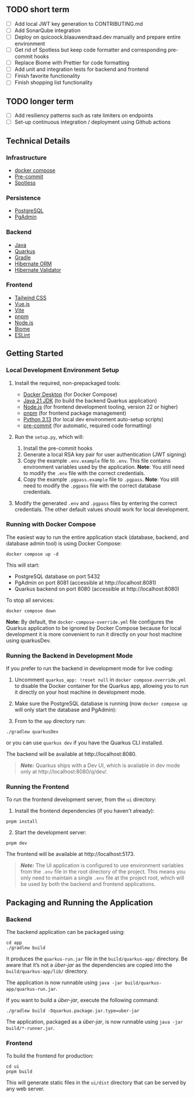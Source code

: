 ## TODO short term

- [ ] Add local JWT key generation to CONTRIBUTING.md
- [ ] Add SonarQube integration
- [ ] Deploy on quicoock.blaauwendraad.dev manually and prepare entire environment
- [ ] Get rid of Spotless but keep code formatter and corresponding pre-commit hooks
- [ ] Replace Biome with Prettier for code formatting
- [ ] Add unit and integration tests for backend and frontend
- [ ] Finish favorite functionality
- [ ] Finish shopping list functionality

## TODO longer term

- [ ] Add resiliency patterns such as rate limiters on endpoints
- [ ] Set-up continuous integration / deployment using Github actions

## Technical Details

### Infrastructure

* [docker compose](https://docs.docker.com/compose/)
* [Pre-commit](https://pre-commit.com/)
* [Spotless](https://spotless.dev/)

### Persistence

* [PostgreSQL](https://www.postgresql.org/)
* [PgAdmin](https://www.pgadmin.org/)

### Backend

* [Java](https://www.oracle.com/java/)
* [Quarkus](https://quarkus.io/)
* [Gradle](https://gradle.org/)
* [Hibernate ORM](https://hibernate.org/orm/)
* [Hibernate Validator](https://hibernate.org/validator/)

### Frontend

* [Tailwind CSS](https://tailwindcss.com/)
* [Vue.js](https://vuejs.org/)
* [Vite](https://vitejs.dev/)
* [pnpm](https://pnpm.io/)
* [Node.js](https://nodejs.org/en/)
* [Biome](https://biomejs.dev/)
* [ESLint](https://eslint.org/)

## Getting Started

### Local Development Environment Setup

1. Install the required, non-prepackaged tools:

    - [Docker Desktop](https://docs.docker.com/get-docker/) (for Docker Compose)
    - [Java 21 JDK](https://www.oracle.com/java/technologies/javase/jdk21-archive-downloads.html) (to build the backend
      Quarkus application)
    - [Node.js](https://nodejs.org/en/download/) (for frontend development tooling, version 22 or higher)
    - [pnpm](https://pnpm.io/installation) (for frontend package management)
    - [Python 3.13](https://www.python.org/downloads/) (for local dev environment auto-setup scripts)
    - [pre-commit](https://pre-commit.com/#install) (for automatic, required code formatting)
2. Run the `setup.py`, which will:
    1. Install the pre-commit hooks
    2. Generate a local RSA key pair for user authentication (JWT signing)
    3. Copy the example `.env.example` file to `.env`. This file contains environment variables used by the application.
       **Note**: You still need to modify the `.env` file with the correct credentials.
    4. Copy the example `.pgpass.example` file to `.pgpass`. **Note**: You still need to modify the `.pgpass` file with
       the
       correct database credentials.
3. Modify the generated `.env` and `.pgpass` files by entering the correct credentials. The other default values should
   work for local development.

### Running with Docker Compose

The easiest way to run the entire application stack (database, backend, and database admin tool) is using Docker
Compose:

```shell script
docker compose up -d
```

This will start:

- PostgreSQL database on port 5432
- PgAdmin on port 8081 (accessible at http://localhost:8081)
- Quarkus backend on port 8080 (accessible at http://localhost:8080)

To stop all services:

```shell script
docker compose down
```

**Note:** By default, the `docker-compose-override.yml` file configures the Quarkus application to be ignored by Docker
Compose because for local development it is more convenient to run it directly on your host machine using quarkusDev.

### Running the Backend in Development Mode

If you prefer to run the backend in development mode for live coding:

1. Uncomment `quarkus_app: !reset null` in `docker compose.override.yml` to disable the Docker container for the Quarkus
   app, allowing you to run it directly on your host machine in development mode.

2. Make sure the PostgreSQL database is running (now `docker compose up` will only start the database and PgAdmin):

3. From to the `app` directory run:

```shell script
./gradlew quarkusDev
```

or you can use `quarkus dev` if you have the Quarkus CLI installed.

The backend will be available at http://localhost:8080.

> **_Note:_**  Quarkus ships with a Dev UI, which is available in dev mode only at http://localhost:8080/q/dev/.

### Running the Frontend

To run the frontend development server, from the `ui` directory:

1. Install the frontend dependencies (if you haven't already):

```shell script
pnpm install
```

2. Start the development server:

```shell script
pnpm dev
```

The frontend will be available at http://localhost:5173.

> **_Note:_** The UI application is configured to use environment variables from the `.env` file in the root directory
> of the project. This means you only need to maintain a single `.env` file at the project root, which will be used by
> both the backend and frontend applications.

## Packaging and Running the Application

### Backend

The backend application can be packaged using:

```shell script
cd app
./gradlew build
```

It produces the `quarkus-run.jar` file in the `build/quarkus-app/` directory.
Be aware that it’s not a _über-jar_ as the dependencies are copied into the `build/quarkus-app/lib/` directory.

The application is now runnable using `java -jar build/quarkus-app/quarkus-run.jar`.

If you want to build a _über-jar_, execute the following command:

```shell script
./gradlew build -Dquarkus.package.jar.type=uber-jar
```

The application, packaged as a _über-jar_, is now runnable using `java -jar build/*-runner.jar`.

### Frontend

To build the frontend for production:

```shell script
cd ui
pnpm build
```

This will generate static files in the `ui/dist` directory that can be served by any web server.